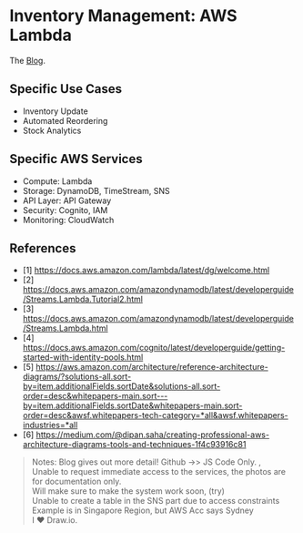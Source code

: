 # Inventory Management: AWS Lambda <br>
The [Blog](https://dev.to/bongakcsstudent).

## Specific Use Cases 
- Inventory Update
- Automated Reordering
- Stock Analytics 

## Specific AWS Services
- Compute: Lambda
- Storage: DynamoDB, TimeStream, SNS
- API Layer: API Gateway
- Security: Cognito, IAM
- Monitoring: CloudWatch

## References
- [1] https://docs.aws.amazon.com/lambda/latest/dg/welcome.html
- [2] https://docs.aws.amazon.com/amazondynamodb/latest/developerguide/Streams.Lambda.Tutorial2.html
- [3] https://docs.aws.amazon.com/amazondynamodb/latest/developerguide/Streams.Lambda.html
- [4] https://docs.aws.amazon.com/cognito/latest/developerguide/getting-started-with-identity-pools.html
- [5] https://aws.amazon.com/architecture/reference-architecture-diagrams/?solutions-all.sort-by=item.additionalFields.sortDate&solutions-all.sort-order=desc&whitepapers-main.sort---by=item.additionalFields.sortDate&whitepapers-main.sort-order=desc&awsf.whitepapers-tech-category=*all&awsf.whitepapers-industries=*all
- [6] https://medium.com/@dipan.saha/creating-professional-aws-architecture-diagrams-tools-and-techniques-1f4c93916c81
> Notes: Blog gives out more detail! Github ->> JS Code Only. ,<br>Unable to request immediate access to the services, the photos are for documentation only. <br>Will make sure to make the system work soon, (try) <br> Unable to create a table in the SNS part due to access constraints <br> Example is in Singapore Region, but AWS Acc says Sydney <br>I ❤️ Draw.io. 
